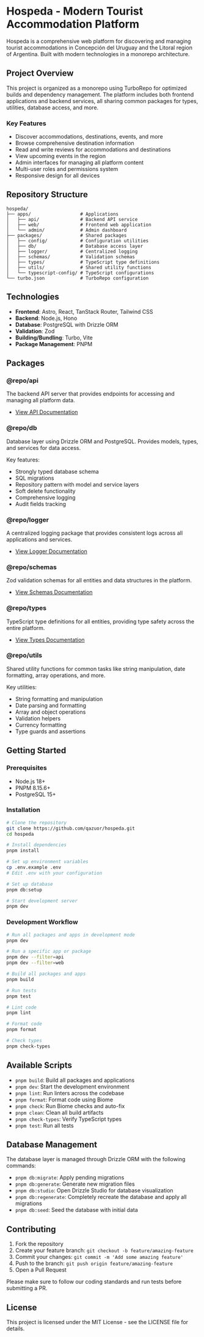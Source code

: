 # Hospeda - Modern Tourist Accommodation Platform

Hospeda is a comprehensive web platform for discovering and managing tourist accommodations in Concepción del Uruguay and the Litoral region of Argentina. Built with modern technologies in a monorepo architecture.

## Project Overview

This project is organized as a monorepo using TurboRepo for optimized builds and dependency management. The platform includes both frontend applications and backend services, all sharing common packages for types, utilities, database access, and more.

### Key Features

- Discover accommodations, destinations, events, and more
- Browse comprehensive destination information
- Read and write reviews for accommodations and destinations
- View upcoming events in the region
- Admin interfaces for managing all platform content
- Multi-user roles and permissions system
- Responsive design for all devices

## Repository Structure

```
hospeda/
├── apps/                  # Applications
│   ├── api/               # Backend API service
│   ├── web/               # Frontend web application
│   └── admin/             # Admin dashboard
├── packages/              # Shared packages
│   ├── config/            # Configuration utilities
│   ├── db/                # Database access layer
│   ├── logger/            # Centralized logging
│   ├── schemas/           # Validation schemas
│   ├── types/             # TypeScript type definitions
│   ├── utils/             # Shared utility functions
│   └── typescript-config/ # TypeScript configurations
└── turbo.json             # TurboRepo configuration
```

## Technologies

- **Frontend**: Astro, React, TanStack Router, Tailwind CSS
- **Backend**: Node.js, Hono
- **Database**: PostgreSQL with Drizzle ORM
- **Validation**: Zod
- **Building/Bundling**: Turbo, Vite
- **Package Management**: PNPM

## Packages

### @repo/api

The backend API server that provides endpoints for accessing and managing all platform data.

- [View API Documentation](./apps/api/README.md)

### @repo/db

Database layer using Drizzle ORM and PostgreSQL. Provides models, types, and services for data access.

Key features:
- Strongly typed database schema
- SQL migrations
- Repository pattern with model and service layers
- Soft delete functionality
- Comprehensive logging
- Audit fields tracking

### @repo/logger

A centralized logging package that provides consistent logs across all applications and services.

- [View Logger Documentation](./packages/logger/README.md)

### @repo/schemas

Zod validation schemas for all entities and data structures in the platform.

- [View Schemas Documentation](./packages/schemas/README.md)

### @repo/types

TypeScript type definitions for all entities, providing type safety across the entire platform.

- [View Types Documentation](./packages/types/README.md)

### @repo/utils

Shared utility functions for common tasks like string manipulation, date formatting, array operations, and more.

Key utilities:
- String formatting and manipulation
- Date parsing and formatting
- Array and object operations
- Validation helpers
- Currency formatting
- Type guards and assertions

## Getting Started

### Prerequisites

- Node.js 18+
- PNPM 8.15.6+
- PostgreSQL 15+

### Installation

```bash
# Clone the repository
git clone https://github.com/qazuor/hospeda.git
cd hospeda

# Install dependencies
pnpm install

# Set up environment variables
cp .env.example .env
# Edit .env with your configuration

# Set up database
pnpm db:setup

# Start development server
pnpm dev
```

### Development Workflow

```bash
# Run all packages and apps in development mode
pnpm dev

# Run a specific app or package
pnpm dev --filter=api
pnpm dev --filter=web

# Build all packages and apps
pnpm build

# Run tests
pnpm test

# Lint code
pnpm lint

# Format code
pnpm format

# Check types
pnpm check-types
```

## Available Scripts

- `pnpm build`: Build all packages and applications
- `pnpm dev`: Start the development environment
- `pnpm lint`: Run linters across the codebase
- `pnpm format`: Format code using Biome
- `pnpm check`: Run Biome checks and auto-fix
- `pnpm clean`: Clean all build artifacts
- `pnpm check-types`: Verify TypeScript types
- `pnpm test`: Run all tests

## Database Management

The database layer is managed through Drizzle ORM with the following commands:

- `pnpm db:migrate`: Apply pending migrations
- `pnpm db:generate`: Generate new migration files
- `pnpm db:studio`: Open Drizzle Studio for database visualization
- `pnpm db:regenerate`: Completely recreate the database and apply all migrations
- `pnpm db:seed`: Seed the database with initial data

## Contributing

1. Fork the repository
2. Create your feature branch: `git checkout -b feature/amazing-feature`
3. Commit your changes: `git commit -m 'Add some amazing feature'`
4. Push to the branch: `git push origin feature/amazing-feature`
5. Open a Pull Request

Please make sure to follow our coding standards and run tests before submitting a PR.

## License

This project is licensed under the MIT License - see the LICENSE file for details.
